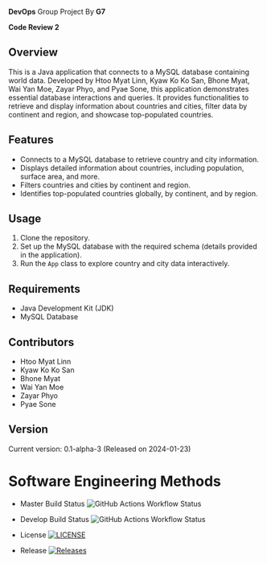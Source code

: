 **DevOps** Group Project By **G7**

**Code Review 2**

## Overview

This is a Java application that connects to a MySQL database containing world data. Developed by Htoo Myat Linn, Kyaw Ko Ko San, Bhone Myat, Wai Yan Moe, Zayar Phyo, and Pyae Sone, this application demonstrates essential database interactions and queries. It provides functionalities to retrieve and display information about countries and cities, filter data by continent and region, and showcase top-populated countries.


## Features

- Connects to a MySQL database to retrieve country and city information.
- Displays detailed information about countries, including population, surface area, and more.
- Filters countries and cities by continent and region.
- Identifies top-populated countries globally, by continent, and by region.

## Usage

1. Clone the repository.
2. Set up the MySQL database with the required schema (details provided in the application).
3. Run the `App` class to explore country and city data interactively.

## Requirements

- Java Development Kit (JDK)
- MySQL Database

## Contributors

- Htoo Myat Linn
- Kyaw Ko Ko San
- Bhone Myat
- Wai Yan Moe
- Zayar Phyo
- Pyae Sone

## Version

Current version: 0.1-alpha-3 (Released on 2024-01-23)

# Software Engineering Methods

- Master Build Status ![GitHub Actions Workflow Status](https://img.shields.io/github/actions/workflow/status/AdamCold/group7/main.yml?branch=master)

- Develop Build Status ![GitHub Actions Workflow Status](https://img.shields.io/github/actions/workflow/status/AdamCold/group7/main.yml?branch=develop)

- License [![LICENSE](https://img.shields.io/github/license/AdamCold/group7.svg?style=flat-square)](https://github.com/AdamCold/group7/blob/master/LICENSE)

- Release [![Releases](https://img.shields.io/github/release/AdamCold/group7/all.svg?style=flat-square)](https://github.com/AdamCold/group7/releases)


